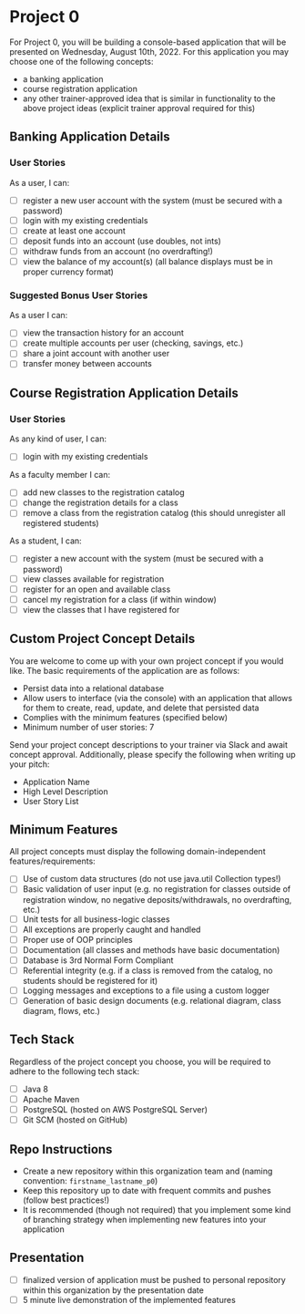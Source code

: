 # Project 0

For Project 0, you will be building a console-based application that will be presented on Wednesday, August 10th, 2022. For this application you may choose one of the following concepts:

-   a banking application
-   course registration application
-   any other trainer-approved idea that is similar in functionality to the above project ideas (explicit trainer approval required for this)

## Banking Application Details

### User Stories

As a user, I can:

-   [ ] register a new user account with the system (must be secured with a password)
-   [ ] login with my existing credentials
-   [ ] create at least one account
-   [ ] deposit funds into an account (use doubles, not ints)
-   [ ] withdraw funds from an account (no overdrafting!)
-   [ ] view the balance of my account(s) (all balance displays must be in proper currency format)

### Suggested Bonus User Stories

As a user I can:

-   [ ] view the transaction history for an account
-   [ ] create multiple accounts per user (checking, savings, etc.)
-   [ ] share a joint account with another user
-   [ ] transfer money between accounts

## Course Registration Application Details

### User Stories

As any kind of user, I can:

-   [ ] login with my existing credentials

As a faculty member I can:

-   [ ] add new classes to the registration catalog
-   [ ] change the registration details for a class
-   [ ] remove a class from the registration catalog (this should unregister all registered students)

As a student, I can:

-   [ ] register a new account with the system (must be secured with a password)
-   [ ] view classes available for registration
-   [ ] register for an open and available class
-   [ ] cancel my registration for a class (if within window)
-   [ ] view the classes that I have registered for

## Custom Project Concept Details

You are welcome to come up with your own project concept if you would like. The basic requirements of the application are as follows:

-   Persist data into a relational database
-   Allow users to interface (via the console) with an application that allows for them to create, read, update, and delete that persisted data
-   Complies with the minimum features (specified below)
-   Minimum number of user stories: 7

Send your project concept descriptions to your trainer via Slack and await concept approval. Additionally, please specify the following when writing up your pitch:

-   Application Name
-   High Level Description
-   User Story List

## Minimum Features

All project concepts must display the following domain-independent features/requirements:

-   [ ] Use of custom data structures (do not use java.util Collection types!)
-   [ ] Basic validation of user input (e.g. no registration for classes outside of registration window, no negative deposits/withdrawals, no overdrafting, etc.)
-   [ ] Unit tests for all business-logic classes
-   [ ] All exceptions are properly caught and handled
-   [ ] Proper use of OOP principles
-   [ ] Documentation (all classes and methods have basic documentation)
-   [ ] Database is 3rd Normal Form Compliant
-   [ ] Referential integrity (e.g. if a class is removed from the catalog, no students should be registered for it)
-   [ ] Logging messages and exceptions to a file using a custom logger
-   [ ] Generation of basic design documents (e.g. relational diagram, class diagram, flows, etc.)

## Tech Stack

Regardless of the project concept you choose, you will be required to adhere to the following tech stack:

-   [ ] Java 8
-   [ ] Apache Maven
-   [ ] PostgreSQL (hosted on AWS PostgreSQL Server)
-   [ ] Git SCM (hosted on GitHub)

## Repo Instructions

-   Create a new repository within this organization team and (naming convention: `firstname_lastname_p0`)
-   Keep this repository up to date with frequent commits and pushes (follow best practices!)
-   It is recommended (though not required) that you implement some kind of branching strategy when implementing new features into your application

## Presentation

-   [ ] finalized version of application must be pushed to personal repository within this organization by the presentation date
-   [ ] 5 minute live demonstration of the implemented features
